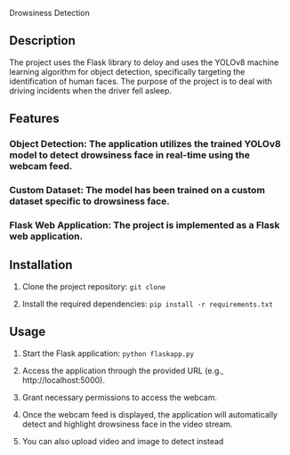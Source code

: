 Drowsiness Detection

## Description
The project uses the Flask library to deloy and uses the YOLOv8 machine learning algorithm for object detection, specifically targeting the identification of human faces. The purpose of the project is to deal with driving incidents when the driver fell asleep.

## Features
### Object Detection: The application utilizes the trained YOLOv8 model to detect drowsiness face in real-time using the webcam feed.
### Custom Dataset: The model has been trained on a custom dataset specific to drowsiness face.
### Flask Web Application: The project is implemented as a Flask web application.

## Installation
1. Clone the project repository:
 `git clone`
 
2. Install the required dependencies:
 `pip install -r requirements.txt`
 
## Usage
1. Start the Flask application:
 `python flaskapp.py`
 
2. Access the application through the provided URL (e.g., http://localhost:5000).

3. Grant necessary permissions to access the webcam.

4. Once the webcam feed is displayed, the application will automatically detect and highlight drowsiness face in the video stream.

5. You can also upload video and image to detect instead
